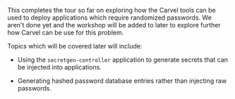 This completes the tour so far on exploring how the Carvel tools can be used
to deploy applications which require randomized passwords. We aren't done yet
and the workshop will be added to later to explore further how Carvel can be
use for this problem.

Topics which will be covered later will include:

* Using the ``secretgen-controller`` application to generate secrets that can
  be injected into applications.

* Generating hashed password database entries rather than injecting raw
  passwords.

